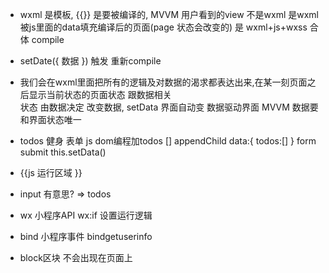 - wxml 是模板, {{}} 是要被编译的,  MVVM 
用户看到的view  不是wxml  是wxml被js里面的data填充编译后的页面(page 状态会改变的) 是 wxml+js+wxss 合体 compile
- setDate({
    数据
}) 触发 重新compile
- 我们会在wxml里面把所有的逻辑及对数据的渴求都表达出来,在某一刻页面之后显示当前状态的页面状态 跟数据相关  
状态 由数据决定
改变数据, setData 界面自动变
数据驱动界面 MVVM 
数据要和界面状态唯一

- todos
健身 
表单
js dom编程加todos [] appendChild
data:{
    todos:[]
}
form submit
this.setData()

- {{js 运行区域 }}
- input 有意思? => todos
- wx     小程序API
wx:if  设置运行逻辑
- bind   小程序事件
bindgetuserinfo  
- block区块 不会出现在页面上


